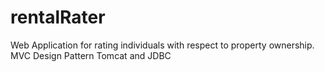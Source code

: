 # rentalRater
Web Application for rating individuals with respect to property ownership. 
MVC Design Pattern
Tomcat and JDBC
